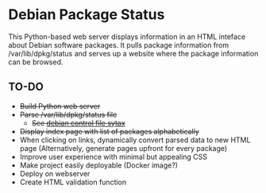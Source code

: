 # Debian Package Status

This Python-based web server displays information in an HTML inteface about 
Debian software packages.
It pulls package information from /var/lib/dpkg/status and serves up a 
website where the package information can be browsed.

## TO-DO

* ~~Build Python web server~~
* ~~Parse /var/lib/dpkg/status file~~
    * ~~See [debian control file sytax](https://www.debian.org/doc/debian-policy/ch-controlfields.html)~~
* ~~Display index page with list of packages alphabetically~~
* When clicking on links, dynamically convert parsed data to new HTML page (Alternatively, generate pages upfront for every package)
* Improve user experience with minimal but appealing CSS
* Make project easily deployable (Docker image?)
* Deploy on webserver
* Create HTML validation function